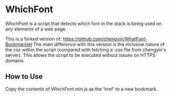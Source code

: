 WhichFont
========

WhichFont is a script that detects which font in the stack is being used on any elements of a web page.

This is a forked version of: https://github.com/chengyin/WhatFont-Bookmarklet
The main difference with this version is the inclusive nature of the css within the script (compared with fetching a .css file from chengyin's server). This allows the script to be executed without issues on HTTPS domains.

How to Use
----------
Copy the contents of WhichFont.min.js as the 'href' to a new bookmark.
